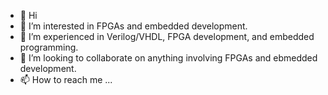 - 👋 Hi
- 👀 I’m interested in FPGAs and embedded development.
- 🌱 I’m experienced in Verilog/VHDL, FPGA development, and embedded programming.
- 💞️ I’m looking to collaborate on anything involving FPGAs and ebmedded development.
- 📫 How to reach me ...

<!---
xiong3471/xiong3471 is a ✨ special ✨ repository because its `README.md` (this file) appears on your GitHub profile.
You can click the Preview link to take a look at your changes.
--->
